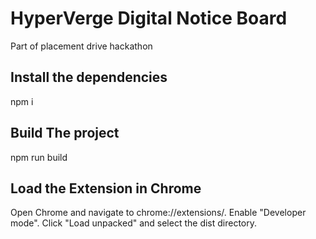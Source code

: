 # HyperVerge Digital Notice Board

Part of placement drive hackathon

## Install the dependencies

npm i

## Build The project

npm run build

## Load the Extension in Chrome

Open Chrome and navigate to chrome://extensions/.
Enable "Developer mode".
Click "Load unpacked" and select the dist directory.
